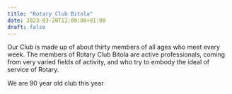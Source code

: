 ```yaml
---
title: "Rotary Club Bitola"
date: 2023-03-20T12:00:00+01:00
draft: false
---
```


Our Club is made up of about thirty members of all ages who meet every week. The members of Rotary Club Bitola are active professionals, coming from very varied fields of activity, and who try to embody the ideal of service of Rotary.

We are 90 year old club this year
